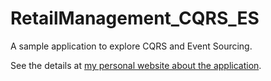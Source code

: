 RetailManagement_CQRS_ES
========================

A sample application to explore CQRS and Event Sourcing.

See the details at [my personal website about the application](http://billdavis.ws/retailManagement/index.html).

